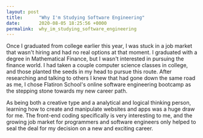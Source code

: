 ```yaml
---
layout: post
title:      "Why I'm Studying Software Engineering"
date:       2020-08-05 18:25:56 +0000
permalink:  why_im_studying_software_engineering
---
```


Once I graduated from college earlier this year, I was stuck in a job market that wasn't hiring and had no real options at that moment. I graduated with a degree in Mathematical Finance, but I wasn't interested in pursuing the finance world. I had taken a couple computer science classes in college, and those planted the seeds in my head to pursue this route. After researching and talking to others I knew that had gone down the same road as me, I chose Flatiron School's online software engineering bootcamp as the stepping stone towards my new career path.

As being both a creative type and a analytical and logical thinking person, learning how to create and manipulate websites and apps was a huge draw for me. The front-end coding specifically is very interesting to me, and the growing job market for programmers and software engineers only helped to seal the deal for my decision on a new and exciting career.
